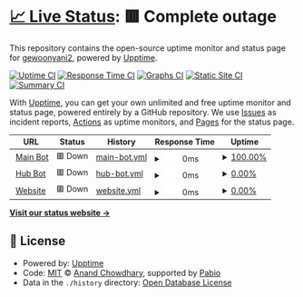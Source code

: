 # [📈 Live Status](https://gewoonyani2.github.io/Coens-Customs-Status): <!--live status--> **🟥 Complete outage**

This repository contains the open-source uptime monitor and status page for [gewoonyani2](https://gewoonyani2.github.io/Coens-Customs-Status), powered by [Upptime](https://github.com/upptime/upptime).

[![Uptime CI](https://github.com/gewoonyani2/Coens-Customs-Status/workflows/Uptime%20CI/badge.svg)](https://github.com/gewoonyani2/Coens-Customs-Status/actions?query=workflow%3A%22Uptime+CI%22)
[![Response Time CI](https://github.com/gewoonyani2/Coens-Customs-Status/workflows/Response%20Time%20CI/badge.svg)](https://github.com/gewoonyani2/Coens-Customs-Status/actions?query=workflow%3A%22Response+Time+CI%22)
[![Graphs CI](https://github.com/gewoonyani2/Coens-Customs-Status/workflows/Graphs%20CI/badge.svg)](https://github.com/gewoonyani2/Coens-Customs-Status/actions?query=workflow%3A%22Graphs+CI%22)
[![Static Site CI](https://github.com/gewoonyani2/Coens-Customs-Status/workflows/Static%20Site%20CI/badge.svg)](https://github.com/gewoonyani2/Coens-Customs-Status/actions?query=workflow%3A%22Static+Site+CI%22)
[![Summary CI](https://github.com/gewoonyani2/Coens-Customs-Status/workflows/Summary%20CI/badge.svg)](https://github.com/gewoonyani2/Coens-Customs-Status/actions?query=workflow%3A%22Summary+CI%22)

With [Upptime](https://upptime.js.org), you can get your own unlimited and free uptime monitor and status page, powered entirely by a GitHub repository. We use [Issues](https://github.com/gewoonyani2/Coens-Customs-Status/issues) as incident reports, [Actions](https://github.com/gewoonyani2/Coens-Customs-Status/actions) as uptime monitors, and [Pages](https://gewoonyani2.github.io/Coens-Customs-Status) for the status page.

<!--start: status pages-->
<!-- This summary is generated by Upptime (https://github.com/upptime/upptime) -->
<!-- Do not edit this manually, your changes will be overwritten -->
<!-- prettier-ignore -->
| URL | Status | History | Response Time | Uptime |
| --- | ------ | ------- | ------------- | ------ |
| <img alt="" src="https://media.discordapp.net/attachments/1229509714178736299/1229830099323457618/0c9e370a4abddc799d33510fa3b4250c.png?ex=66311b88&is=661ea688&hm=7d0f64574ecccf7be585fe64135b6891ede3d7c558f114668279feb266b12a2e&=&format=webp&quality=lossless&width=607&height=607" height="13"> [Main Bot](Vendexhosting) | 🟥 Down | [main-bot.yml](https://github.com/gewoonyani2/Coens-Customs/commits/HEAD/history/main-bot.yml) | <details><summary><img alt="Response time graph" src="./graphs/main-bot/response-time-week.png" height="20"> 0ms</summary><br><a href="https://gewoonyani2.github.io/Coens-Customs/history/main-bot"><img alt="Response time 82" src="https://img.shields.io/endpoint?url=https%3A%2F%2Fraw.githubusercontent.com%2Fgewoonyani2%2FCoens-Customs%2FHEAD%2Fapi%2Fmain-bot%2Fresponse-time.json"></a><br><a href="https://gewoonyani2.github.io/Coens-Customs/history/main-bot"><img alt="24-hour response time 0" src="https://img.shields.io/endpoint?url=https%3A%2F%2Fraw.githubusercontent.com%2Fgewoonyani2%2FCoens-Customs%2FHEAD%2Fapi%2Fmain-bot%2Fresponse-time-day.json"></a><br><a href="https://gewoonyani2.github.io/Coens-Customs/history/main-bot"><img alt="7-day response time 0" src="https://img.shields.io/endpoint?url=https%3A%2F%2Fraw.githubusercontent.com%2Fgewoonyani2%2FCoens-Customs%2FHEAD%2Fapi%2Fmain-bot%2Fresponse-time-week.json"></a><br><a href="https://gewoonyani2.github.io/Coens-Customs/history/main-bot"><img alt="30-day response time 0" src="https://img.shields.io/endpoint?url=https%3A%2F%2Fraw.githubusercontent.com%2Fgewoonyani2%2FCoens-Customs%2FHEAD%2Fapi%2Fmain-bot%2Fresponse-time-month.json"></a><br><a href="https://gewoonyani2.github.io/Coens-Customs/history/main-bot"><img alt="1-year response time 82" src="https://img.shields.io/endpoint?url=https%3A%2F%2Fraw.githubusercontent.com%2Fgewoonyani2%2FCoens-Customs%2FHEAD%2Fapi%2Fmain-bot%2Fresponse-time-year.json"></a></details> | <details><summary><a href="https://gewoonyani2.github.io/Coens-Customs/history/main-bot">100.00%</a></summary><a href="https://gewoonyani2.github.io/Coens-Customs/history/main-bot"><img alt="All-time uptime 96.12%" src="https://img.shields.io/endpoint?url=https%3A%2F%2Fraw.githubusercontent.com%2Fgewoonyani2%2FCoens-Customs%2FHEAD%2Fapi%2Fmain-bot%2Fuptime.json"></a><br><a href="https://gewoonyani2.github.io/Coens-Customs/history/main-bot"><img alt="24-hour uptime 100.00%" src="https://img.shields.io/endpoint?url=https%3A%2F%2Fraw.githubusercontent.com%2Fgewoonyani2%2FCoens-Customs%2FHEAD%2Fapi%2Fmain-bot%2Fuptime-day.json"></a><br><a href="https://gewoonyani2.github.io/Coens-Customs/history/main-bot"><img alt="7-day uptime 100.00%" src="https://img.shields.io/endpoint?url=https%3A%2F%2Fraw.githubusercontent.com%2Fgewoonyani2%2FCoens-Customs%2FHEAD%2Fapi%2Fmain-bot%2Fuptime-week.json"></a><br><a href="https://gewoonyani2.github.io/Coens-Customs/history/main-bot"><img alt="30-day uptime 100.00%" src="https://img.shields.io/endpoint?url=https%3A%2F%2Fraw.githubusercontent.com%2Fgewoonyani2%2FCoens-Customs%2FHEAD%2Fapi%2Fmain-bot%2Fuptime-month.json"></a><br><a href="https://gewoonyani2.github.io/Coens-Customs/history/main-bot"><img alt="1-year uptime 96.12%" src="https://img.shields.io/endpoint?url=https%3A%2F%2Fraw.githubusercontent.com%2Fgewoonyani2%2FCoens-Customs%2FHEAD%2Fapi%2Fmain-bot%2Fuptime-year.json"></a></details>
| <img alt="" src="https://media.discordapp.net/attachments/1229509714178736299/1229830099323457618/0c9e370a4abddc799d33510fa3b4250c.png?ex=66311b88&is=661ea688&hm=7d0f64574ecccf7be585fe64135b6891ede3d7c558f114668279feb266b12a2e&=&format=webp&quality=lossless&width=607&height=607" height="13"> [Hub Bot](node2.redon.tech) | 🟥 Down | [hub-bot.yml](https://github.com/gewoonyani2/Coens-Customs/commits/HEAD/history/hub-bot.yml) | <details><summary><img alt="Response time graph" src="./graphs/hub-bot/response-time-week.png" height="20"> 0ms</summary><br><a href="https://gewoonyani2.github.io/Coens-Customs/history/hub-bot"><img alt="Response time 128" src="https://img.shields.io/endpoint?url=https%3A%2F%2Fraw.githubusercontent.com%2Fgewoonyani2%2FCoens-Customs%2FHEAD%2Fapi%2Fhub-bot%2Fresponse-time.json"></a><br><a href="https://gewoonyani2.github.io/Coens-Customs/history/hub-bot"><img alt="24-hour response time 0" src="https://img.shields.io/endpoint?url=https%3A%2F%2Fraw.githubusercontent.com%2Fgewoonyani2%2FCoens-Customs%2FHEAD%2Fapi%2Fhub-bot%2Fresponse-time-day.json"></a><br><a href="https://gewoonyani2.github.io/Coens-Customs/history/hub-bot"><img alt="7-day response time 0" src="https://img.shields.io/endpoint?url=https%3A%2F%2Fraw.githubusercontent.com%2Fgewoonyani2%2FCoens-Customs%2FHEAD%2Fapi%2Fhub-bot%2Fresponse-time-week.json"></a><br><a href="https://gewoonyani2.github.io/Coens-Customs/history/hub-bot"><img alt="30-day response time 128" src="https://img.shields.io/endpoint?url=https%3A%2F%2Fraw.githubusercontent.com%2Fgewoonyani2%2FCoens-Customs%2FHEAD%2Fapi%2Fhub-bot%2Fresponse-time-month.json"></a><br><a href="https://gewoonyani2.github.io/Coens-Customs/history/hub-bot"><img alt="1-year response time 128" src="https://img.shields.io/endpoint?url=https%3A%2F%2Fraw.githubusercontent.com%2Fgewoonyani2%2FCoens-Customs%2FHEAD%2Fapi%2Fhub-bot%2Fresponse-time-year.json"></a></details> | <details><summary><a href="https://gewoonyani2.github.io/Coens-Customs/history/hub-bot">0.00%</a></summary><a href="https://gewoonyani2.github.io/Coens-Customs/history/hub-bot"><img alt="All-time uptime 79.27%" src="https://img.shields.io/endpoint?url=https%3A%2F%2Fraw.githubusercontent.com%2Fgewoonyani2%2FCoens-Customs%2FHEAD%2Fapi%2Fhub-bot%2Fuptime.json"></a><br><a href="https://gewoonyani2.github.io/Coens-Customs/history/hub-bot"><img alt="24-hour uptime 0.00%" src="https://img.shields.io/endpoint?url=https%3A%2F%2Fraw.githubusercontent.com%2Fgewoonyani2%2FCoens-Customs%2FHEAD%2Fapi%2Fhub-bot%2Fuptime-day.json"></a><br><a href="https://gewoonyani2.github.io/Coens-Customs/history/hub-bot"><img alt="7-day uptime 0.00%" src="https://img.shields.io/endpoint?url=https%3A%2F%2Fraw.githubusercontent.com%2Fgewoonyani2%2FCoens-Customs%2FHEAD%2Fapi%2Fhub-bot%2Fuptime-week.json"></a><br><a href="https://gewoonyani2.github.io/Coens-Customs/history/hub-bot"><img alt="30-day uptime 41.84%" src="https://img.shields.io/endpoint?url=https%3A%2F%2Fraw.githubusercontent.com%2Fgewoonyani2%2FCoens-Customs%2FHEAD%2Fapi%2Fhub-bot%2Fuptime-month.json"></a><br><a href="https://gewoonyani2.github.io/Coens-Customs/history/hub-bot"><img alt="1-year uptime 79.27%" src="https://img.shields.io/endpoint?url=https%3A%2F%2Fraw.githubusercontent.com%2Fgewoonyani2%2FCoens-Customs%2FHEAD%2Fapi%2Fhub-bot%2Fuptime-year.json"></a></details>
| <img alt="" src="https://media.discordapp.net/attachments/1229509714178736299/1229830099323457618/0c9e370a4abddc799d33510fa3b4250c.png?ex=66311b88&is=661ea688&hm=7d0f64574ecccf7be585fe64135b6891ede3d7c558f114668279feb266b12a2e&=&format=webp&quality=lossless&width=607&height=607" height="13"> [Website](45.88.188.104) | 🟥 Down | [website.yml](https://github.com/gewoonyani2/Coens-Customs/commits/HEAD/history/website.yml) | <details><summary><img alt="Response time graph" src="./graphs/website/response-time-week.png" height="20"> 0ms</summary><br><a href="https://gewoonyani2.github.io/Coens-Customs/history/website"><img alt="Response time 118" src="https://img.shields.io/endpoint?url=https%3A%2F%2Fraw.githubusercontent.com%2Fgewoonyani2%2FCoens-Customs%2FHEAD%2Fapi%2Fwebsite%2Fresponse-time.json"></a><br><a href="https://gewoonyani2.github.io/Coens-Customs/history/website"><img alt="24-hour response time 0" src="https://img.shields.io/endpoint?url=https%3A%2F%2Fraw.githubusercontent.com%2Fgewoonyani2%2FCoens-Customs%2FHEAD%2Fapi%2Fwebsite%2Fresponse-time-day.json"></a><br><a href="https://gewoonyani2.github.io/Coens-Customs/history/website"><img alt="7-day response time 0" src="https://img.shields.io/endpoint?url=https%3A%2F%2Fraw.githubusercontent.com%2Fgewoonyani2%2FCoens-Customs%2FHEAD%2Fapi%2Fwebsite%2Fresponse-time-week.json"></a><br><a href="https://gewoonyani2.github.io/Coens-Customs/history/website"><img alt="30-day response time 0" src="https://img.shields.io/endpoint?url=https%3A%2F%2Fraw.githubusercontent.com%2Fgewoonyani2%2FCoens-Customs%2FHEAD%2Fapi%2Fwebsite%2Fresponse-time-month.json"></a><br><a href="https://gewoonyani2.github.io/Coens-Customs/history/website"><img alt="1-year response time 118" src="https://img.shields.io/endpoint?url=https%3A%2F%2Fraw.githubusercontent.com%2Fgewoonyani2%2FCoens-Customs%2FHEAD%2Fapi%2Fwebsite%2Fresponse-time-year.json"></a></details> | <details><summary><a href="https://gewoonyani2.github.io/Coens-Customs/history/website">0.00%</a></summary><a href="https://gewoonyani2.github.io/Coens-Customs/history/website"><img alt="All-time uptime 3.02%" src="https://img.shields.io/endpoint?url=https%3A%2F%2Fraw.githubusercontent.com%2Fgewoonyani2%2FCoens-Customs%2FHEAD%2Fapi%2Fwebsite%2Fuptime.json"></a><br><a href="https://gewoonyani2.github.io/Coens-Customs/history/website"><img alt="24-hour uptime 0.00%" src="https://img.shields.io/endpoint?url=https%3A%2F%2Fraw.githubusercontent.com%2Fgewoonyani2%2FCoens-Customs%2FHEAD%2Fapi%2Fwebsite%2Fuptime-day.json"></a><br><a href="https://gewoonyani2.github.io/Coens-Customs/history/website"><img alt="7-day uptime 0.00%" src="https://img.shields.io/endpoint?url=https%3A%2F%2Fraw.githubusercontent.com%2Fgewoonyani2%2FCoens-Customs%2FHEAD%2Fapi%2Fwebsite%2Fuptime-week.json"></a><br><a href="https://gewoonyani2.github.io/Coens-Customs/history/website"><img alt="30-day uptime 1.38%" src="https://img.shields.io/endpoint?url=https%3A%2F%2Fraw.githubusercontent.com%2Fgewoonyani2%2FCoens-Customs%2FHEAD%2Fapi%2Fwebsite%2Fuptime-month.json"></a><br><a href="https://gewoonyani2.github.io/Coens-Customs/history/website"><img alt="1-year uptime 3.02%" src="https://img.shields.io/endpoint?url=https%3A%2F%2Fraw.githubusercontent.com%2Fgewoonyani2%2FCoens-Customs%2FHEAD%2Fapi%2Fwebsite%2Fuptime-year.json"></a></details>

<!--end: status pages-->

[**Visit our status website →**](https://gewoonyani2.github.io/Coens-Customs-Status)

## 📄 License

- Powered by: [Upptime](https://github.com/upptime/upptime)
- Code: [MIT](./LICENSE) © [Anand Chowdhary](https://anandchowdhary.com), supported by [Pabio](https://pabio.com)
- Data in the `./history` directory: [Open Database License](https://opendatacommons.org/licenses/odbl/1-0/)
